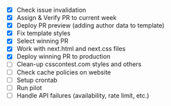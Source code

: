- [x] Check issue invalidation
- [x] Assign & Verify PR to current week
- [x] Deploy PR preview (adding author data to template)
- [x] Fix template styles
- [x] Select winning PR
- [x] Work with next.html and next.css files
- [x] Deploy winning PR to production
- [ ] Clean-up csscontest.com styles and others
- [ ] Check cache policies on website
- [ ] Setup crontab
- [ ] Run pilot
- [ ] Handle API failures (availability, rate limit, etc.)
